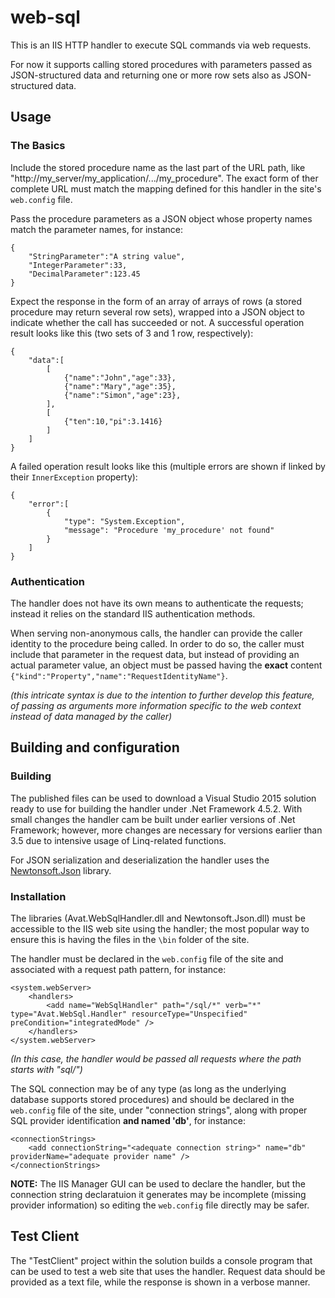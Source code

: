 # web-sql

This is an IIS HTTP handler to execute SQL commands via web requests.

For now it supports calling stored procedures with parameters passed as JSON-structured data 
and returning one or more row sets also as JSON-structured data.

## Usage

### The Basics

Include the stored procedure name as the last part of the URL path, like "http://my_server/my_application/.../my_procedure". 
The exact form of ther complete URL must match the mapping defined for this handler in the site's `web.config` file.

Pass the procedure parameters as a JSON object whose property names match the parameter names, for instance:
```
{
	"StringParameter":"A string value",
	"IntegerParameter":33,
	"DecimalParameter":123.45
}
```

Expect the response in the form of an array of arrays of rows (a stored procedure may return several row sets), wrapped into a JSON object
to indicate whether the call has succeeded or not. A successful operation result looks like this (two sets of 3 and 1 row, respectively):
```
{
	"data":[
		[
			{"name":"John","age":33},
			{"name":"Mary","age":35},
			{"name":"Simon","age":23},
		],
		[
			{"ten":10,"pi":3.1416}
		]
	]
}
```

A failed operation result looks like this (multiple errors are shown if linked by their `InnerException` property):
```
{
	"error":[
		{
			"type": "System.Exception",
			"message": "Procedure 'my_procedure' not found"
		}
	]
}
```

### Authentication

The handler does not have its own means to authenticate the requests; instead it relies on the standard IIS authentication methods.

When serving non-anonymous calls, the handler can provide the caller identity to the procedure being called. In order to do so,
the caller must include that parameter in the request data, but instead of providing an actual parameter value, an object must be passed 
having the **exact** content `{"kind":"Property","name":"RequestIdentityName"}`.

*(this intricate syntax is due to the intention to further develop this feature, of passing as arguments more information specific to
the web context instead of data managed by the caller)* 

## Building and configuration

### Building

The published files can be used to download a Visual Studio 2015 solution ready to use for building the handler under .Net Framework 4.5.2. 
With small changes the handler cam be built under earlier versions of .Net Framework; however, more changes are necessary for versions earlier than 3.5
due to intensive usage of Linq-related functions.  

For JSON serialization and deserialization the handler uses the [Newtonsoft.Json](https://www.newtonsoft.com/json) library.

### Installation

The libraries (Avat.WebSqlHandler.dll and Newtonsoft.Json.dll) must be accessible to the IIS web site using the handler; the most popular 
way to ensure this is having the files in the `\bin` folder of the site.

The handler must be declared in the `web.config` file of the site and associated with a request path pattern, for instance:
```
<system.webServer>
	<handlers>
		<add name="WebSqlHandler" path="/sql/*" verb="*" type="Avat.WebSql.Handler" resourceType="Unspecified" preCondition="integratedMode" />
    </handlers>
</system.webServer>
```
*(In this case, the handler would be passed all requests where the path starts with "sql/")*

The SQL connection may be of any type (as long as the underlying database supports stored procedures) and should be declared in the `web.config` file
of the site, under "connection strings", along with proper SQL provider identification **and named 'db'**, for instance:
```
<connectionStrings>
	<add connectionString="<adequate connection string>" name="db" providerName="adequate provider name" />
</connectionStrings>
```

**NOTE:** The IIS Manager GUI can be used to declare the handler, but the connection string declaratuion it generates may be incomplete 
(missing provider information) so editing the `web.config` file directly may be safer.

## Test Client

The "TestClient" project within the solution builds a console program that can be used to test a web site that uses the handler.
Request data should be provided as a text file, while the response is shown in a verbose manner. 
 

